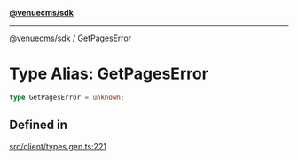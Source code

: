 [**@venuecms/sdk**](../Index.md)

***

[@venuecms/sdk](../Index.md) / GetPagesError

# Type Alias: GetPagesError

```ts
type GetPagesError = unknown;
```

## Defined in

[src/client/types.gen.ts:221](https://github.com/venuecms/sdk/blob/2ca50bf1921627009457658807ac341d342a13a9/src/client/types.gen.ts#L221)
